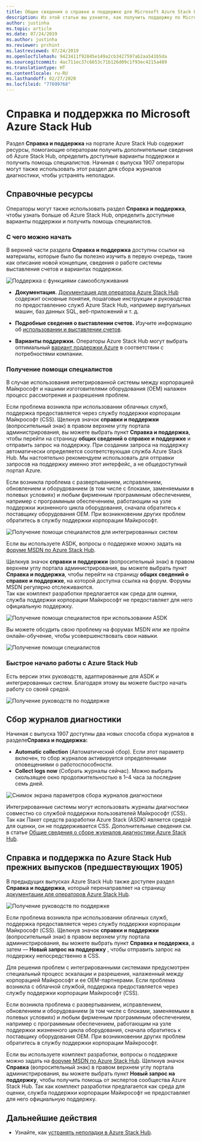 ```yaml
---
title: Общие сведения о справке и поддержке для Microsoft Azure Stack Hub
description: Из этой статьи вы узнаете, как получить поддержку по Microsoft Azure Stack Hub.
author: justinha
ms.topic: article
ms.date: 07/24/2019
ms.author: justinha
ms.reviewer: prchint
ms.lastreviewed: 07/24/2019
ms.openlocfilehash: 9423411f92845e149a2cb3427597ab2aa541b5da
ms.sourcegitcommit: 4ac711ec37c6653c71b126d09c1f93ec4215a489
ms.translationtype: HT
ms.contentlocale: ru-RU
ms.lasthandoff: 02/27/2020
ms.locfileid: "77699768"
---
```

# <a name="microsoft-azure-stack-hub-help-and-support"></a>Справка и поддержка по Microsoft Azure Stack Hub

Раздел **Справка и поддержка** на портале Azure Stack Hub содержит ресурсы, помогающие операторам получить дополнительные сведения об Azure Stack Hub, определить доступные варианты поддержки и получить помощь специалистов. Начиная с выпуска 1907 операторы могут также использовать этот раздел для сбора журналов диагностики, чтобы устранять неполадки.  

## <a name="help-resources"></a>Справочные ресурсы 

Операторы могут также использовать раздел **Справка и поддержка**, чтобы узнать больше об Azure Stack Hub, определить доступные варианты поддержки и получить помощь специалистов. 

### <a name="things-to-try-first"></a>С чего можно начать

В верхней части раздела **Справка и поддержка** доступны ссылки на материалы, которые было бы полезно изучить в первую очередь, такие как описание новой концепции, сведения о работе системы выставления счетов и вариантах поддержки. 

![Поддержка с функциями самообслуживания](media/azure-stack-help-and-support/get-support-tiles.png)

- **Документация.** [Документация для оператора Azure Stack Hub](index.yml) содержит основные понятия, пошаговые инструкции и руководства по предоставлению служб Azure Stack Hub, например виртуальных машин, баз данных SQL, веб-приложений и т. д. 

- **Подробные сведения о выставлении счетов.** Изучите информацию об [использовании и выставлении счетов](azure-stack-billing-and-chargeback.md).

- **Варианты поддержки.** Операторы Azure Stack Hub могут выбрать оптимальный [вариант поддержки Azure](https://aka.ms/azstacksupport) в соответствии с потребностями компании. 

### <a name="get-expert-help"></a>Получение помощи специалистов 

В случае использования интегрированной системы между корпорацией Майкрософт и нашими изготовителями оборудования (OEM) налажен процесс рассмотрения и разрешения проблем.

Если проблема возникла при использовании облачных служб, поддержка предоставляется через службу поддержки корпорации Майкрософт (CSS). Щелкнув значок **справки и поддержки** (вопросительный знак) в правом верхнем углу портала администрирования, вы можете выбрать пункт **Справка и поддержка**, чтобы перейти на страницу **общих сведений о справке и поддержке** и отправить запрос на поддержку. При создании запроса на поддержку автоматически определяется соответствующая служба Azure Stack Hub. Мы настоятельно рекомендуем использовать для отправки запросов на поддержку именно этот интерфейс, а не общедоступный портал Azure. 

Если возникла проблема с развертыванием, исправлением, обновлением и оборудованием (в том числе с блоками, заменяемыми в полевых условиях) и любым фирменным программным обеспечением, например с программным обеспечением, работающим на узле поддержки жизненного цикла оборудования, сначала обратитесь к поставщику оборудования OEM. При возникновении других проблем обратитесь в службу поддержки корпорации Майкрософт.

![Получение помощи специалистов для интегрированных систем](media/azure-stack-help-and-support/get-support-integrated.png)

Если вы используете ASDK, вопросы о поддержке можно задать на [форуме MSDN по Azure Stack Hub](https://social.msdn.microsoft.com/Forums/azure/home?forum=azurestack). 

Щелкнув значок **справки и поддержки** (вопросительный знак) в правом верхнем углу портала администрирования, вы можете выбрать пункт **Справка и поддержка**, чтобы перейти на страницу **общих сведений о справке и поддержке**, на которой доступна ссылка на форум. Форумы MSDN регулярно отслеживаются.  
Так как комплект разработки предлагается как среда для оценки, служба поддержки корпорации Майкрософт не предоставляет для него официальную поддержку.

![Получение помощи специалистов при использовании ASDK](media/azure-stack-help-and-support/get-support-asdk.png)

Вы можете обсудить свою проблему на форумах MSDN или же пройти онлайн-обучение, чтобы усовершенствовать свои навыки. 

![Получение помощи специалистов](media/azure-stack-help-and-support/get-support-cards.png)

### <a name="get-up-to-speed-with-azure-stack-hub"></a>Быстрое начало работы с Azure Stack Hub

Есть версии этих руководств, адаптированные для ASDK и интегрированных систем. Благодаря этому вы можете быстро начать работу со своей средой. 

![Получение руководств по поддержке](media/azure-stack-help-and-support/get-support-tutorials.png)

## <a name="diagnostic-log-collection"></a>Сбор журналов диагностики

Начиная с выпуска 1907 доступны два новых способа сбора журналов в разделе**Справка и поддержка:**

- **Automatic collection** (Автоматический сбор). Если этот параметр включен, то сбор журналов активируется определенными оповещениями о работоспособности. 
- **Collect logs now** (Собрать журналы сейчас). Можно выбрать скользящее окно продолжительностью в 1–4 часа за последние семь дней.

![Снимок экрана параметров сбора журналов диагностики](media/azure-stack-automatic-log-collection/azure-stack-log-collection-overview.png)

Интегрированные системы могут использовать журналы диагностики совместно со службой поддержки пользователей Майкрософт (CSS). Так как Пакет средств разработки Azure Stack (ASDK) является средой для оценки, он не поддерживается CSS. Дополнительные сведения см. в статье [Общие сведения о сборе журналов диагностики Azure Stack Hub](azure-stack-diagnostic-log-collection-overview.md).



## <a name="help-and-support-for-earlier-releases-azure-stack-hub-pre-1905"></a>Справка и поддержка по Azure Stack Hub прежних выпусков (предшествующих 1905)

В предыдущих выпусках Azure Stack Hub также доступен раздел **Справка и поддержка**, который перенаправляет на страницу [документации для операторов Azure Stack Hub](https://aka.ms/adminportaldocs).

![Получение руководств по поддержке](media/azure-stack-help-and-support/get-support-previous.png)

Если проблема возникла при использовании облачных служб, поддержка предоставляется через службу поддержки корпорации Майкрософт (CSS). Щелкнув значок **справки и поддержки** (вопросительный знак) в правом верхнем углу портала администрирования, вы можете выбрать пункт **Справка и поддержка**, а затем — **Новый запрос на поддержку** , чтобы отправить запрос на поддержку непосредственно в CSS.

Для решения проблем с интегрированными системами предусмотрен специальный процесс эскалации и разрешения, налаженный между корпорацией Майкрософт и ее OEM-партнерами. Если проблема возникла с облачной службой, поддержка предоставляется через службу поддержки корпорации Майкрософт (CSS). 

Если возникла проблема с развертыванием, исправлением, обновлением и оборудованием (в том числе с блоками, заменяемыми в полевых условиях) и любым фирменным программным обеспечением, например с программным обеспечением, работающим на узле поддержки жизненного цикла оборудования, сначала обратитесь к поставщику оборудования OEM. При возникновении других проблем обратитесь в службу поддержки корпорации Майкрософт.

Если вы используете комплект разработки, вопросы о поддержке можно задать на [форуме MSDN по Azure Stack Hub](https://social.msdn.microsoft.com/Forums/azure/home?forum=azurestack). Щелкнув значок **Справка** (вопросительный знак) в правом верхнем углу портала администрирования, вы можете выбрать пункт **Новый запрос на поддержку**, чтобы получить помощь от экспертов сообщества Azure Stack Hub.
Так как комплект разработки предлагается как среда для оценки, служба поддержки корпорации Майкрософт не предоставляет для него официальную поддержку.

## <a name="next-steps"></a>Дальнейшие действия

- Узнайте, как [устранять неполадки в Azure Stack Hub](azure-stack-troubleshooting.md).
